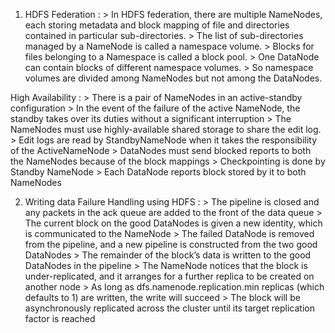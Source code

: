 1) HDFS Federation :
                    > In HDFS federation, there are multiple NameNodes, each storing metadata and block mapping of file and directories contained in particular sub-directories.
                    > The list of sub-directories managed by a NameNode is called a namespace volume.
                    > Blocks for files belonging to a Namespace is called a block pool.
                    > One DataNode can contain blocks of different namespace volumes.
                    > So namespace volumes are divided among NameNodes but not among the DataNodes.
                    
 High Availability :
                    > There is a pair of NameNodes in an active-standby configuration
                    > In the event of the failure of the active NameNode, the standby takes over its duties without a significant interruption
                    > The NameNodes must use highly-available shared storage to share the edit log.
                    > Edit logs are read by StandbyNameNode when it takes the responsibility of the ActiveNameNode
                    > DataNodes must send blocked reports to both the NameNodes because of the block mappings
                    > Checkpointing is done by Standby NameNode
                    > Each DataNode reports block stored by it to both NameNodes
                   
2) Writing data Failure Handling using HDFS :
                    > The pipeline is closed and any packets in the ack queue are added to the front of the data queue
                    > The current block on the good DataNodes is given a new identity, which is communicated to the NameNode
                    > The failed DataNode is removed from the pipeline, and a new pipeline is constructed from the two good DataNodes
                    > The remainder of the block’s data is written to the good DataNodes in the pipeline
                    > The NameNode notices that the block is under-replicated, and it arranges for a further replica to be created on another node
                    > As long as dfs.namenode.replication.min replicas (which defaults to 1) are written, the write will succeed
                    > The block will be asynchronously replicated across the cluster until its target replication factor is reached 
                    

